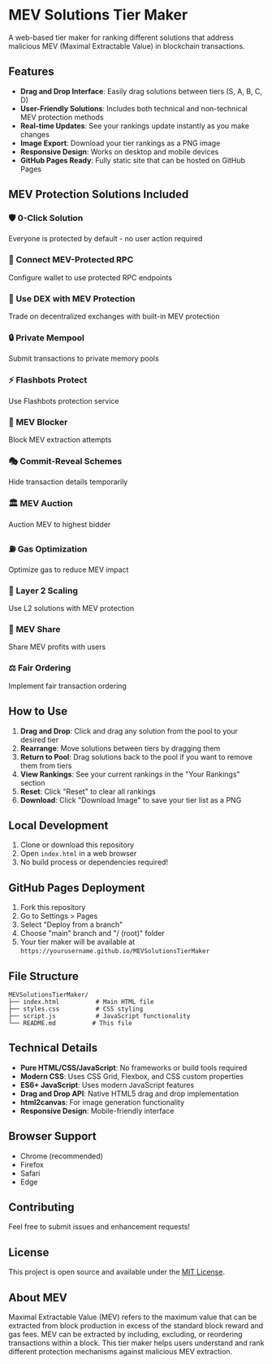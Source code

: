 # MEV Solutions Tier Maker

A web-based tier maker for ranking different solutions that address malicious MEV (Maximal Extractable Value) in blockchain transactions.

## Features

- **Drag and Drop Interface**: Easily drag solutions between tiers (S, A, B, C, D)
- **User-Friendly Solutions**: Includes both technical and non-technical MEV protection methods
- **Real-time Updates**: See your rankings update instantly as you make changes
- **Image Export**: Download your tier rankings as a PNG image
- **Responsive Design**: Works on desktop and mobile devices
- **GitHub Pages Ready**: Fully static site that can be hosted on GitHub Pages

## MEV Protection Solutions Included

### 🛡️ 0-Click Solution
Everyone is protected by default - no user action required

### 🔗 Connect MEV-Protected RPC
Configure wallet to use protected RPC endpoints

### 🏪 Use DEX with MEV Protection
Trade on decentralized exchanges with built-in MEV protection

### 🔒 Private Mempool
Submit transactions to private memory pools

### ⚡ Flashbots Protect
Use Flashbots protection service

### 🚫 MEV Blocker
Block MEV extraction attempts

### 🎭 Commit-Reveal Schemes
Hide transaction details temporarily

### 🏛️ MEV Auction
Auction MEV to highest bidder

### ⛽ Gas Optimization
Optimize gas to reduce MEV impact

### 🔄 Layer 2 Scaling
Use L2 solutions with MEV protection

### 🤝 MEV Share
Share MEV profits with users

### ⚖️ Fair Ordering
Implement fair transaction ordering

## How to Use

1. **Drag and Drop**: Click and drag any solution from the pool to your desired tier
2. **Rearrange**: Move solutions between tiers by dragging them
3. **Return to Pool**: Drag solutions back to the pool if you want to remove them from tiers
4. **View Rankings**: See your current rankings in the "Your Rankings" section
5. **Reset**: Click "Reset" to clear all rankings
6. **Download**: Click "Download Image" to save your tier list as a PNG

## Local Development

1. Clone or download this repository
2. Open `index.html` in a web browser
3. No build process or dependencies required!

## GitHub Pages Deployment

1. Fork this repository
2. Go to Settings > Pages
3. Select "Deploy from a branch"
4. Choose "main" branch and "/ (root)" folder
5. Your tier maker will be available at `https://yourusername.github.io/MEVSolutionsTierMaker`

## File Structure

```
MEVSolutionsTierMaker/
├── index.html          # Main HTML file
├── styles.css          # CSS styling
├── script.js           # JavaScript functionality
└── README.md          # This file
```

## Technical Details

- **Pure HTML/CSS/JavaScript**: No frameworks or build tools required
- **Modern CSS**: Uses CSS Grid, Flexbox, and CSS custom properties
- **ES6+ JavaScript**: Uses modern JavaScript features
- **Drag and Drop API**: Native HTML5 drag and drop implementation
- **html2canvas**: For image generation functionality
- **Responsive Design**: Mobile-friendly interface

## Browser Support

- Chrome (recommended)
- Firefox
- Safari
- Edge

## Contributing

Feel free to submit issues and enhancement requests!

## License

This project is open source and available under the [MIT License](LICENSE).

## About MEV

Maximal Extractable Value (MEV) refers to the maximum value that can be extracted from block production in excess of the standard block reward and gas fees. MEV can be extracted by including, excluding, or reordering transactions within a block. This tier maker helps users understand and rank different protection mechanisms against malicious MEV extraction.

